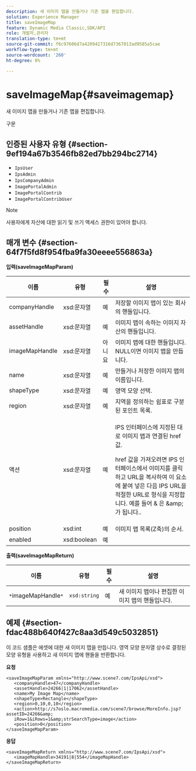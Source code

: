 ```yaml
---
description: 새 이미지 맵을 만들거나 기존 맵을 편집합니다.
solution: Experience Manager
title: saveImageMap
feature: Dynamic Media Classic,SDK/API
role: 개발자,관리자
translation-type: tm+mt
source-git-commit: f6c97606d7a4209427316d7367013ad9585a5cae
workflow-type: tm+mt
source-wordcount: '260'
ht-degree: 8%

---
```



# saveImageMap{#saveimagemap}

새 이미지 맵을 만들거나 기존 맵을 편집합니다.

구문

## 인증된 사용자 유형 {#section-9ef194a67b3546fb82ed7bb294bc2714}

* `IpsUser`
* `IpsAdmin`
* `IpsCompanyAdmin`
* `ImagePortalAdmin`
* `ImagePortalContrib`
* `ImagePortalContribUser`

>[!NOTE]
>
>사용자에게 자산에 대한 읽기 및 쓰기 액세스 권한이 있어야 합니다.

## 매개 변수 {#section-64f7f5fd8f954fba9fa30eeee556863a}

**입력(saveImageMapParam)**

<table id="table_49649036F46941D2B1F28515674E533B"> 
 <thead> 
  <tr> 
   <th colname="col1" class="entry"> 이름 </th> 
   <th colname="col2" class="entry"> 유형 </th> 
   <th colname="col3" class="entry"> 필수 </th> 
   <th colname="col4" class="entry"> 설명 </th> 
  </tr> 
 </thead>
 <tbody> 
  <tr> 
   <td colname="col1"> <span class="codeph"> <span class="varname"> companyHandle  </span> </span> </td> 
   <td colname="col2"> <span class="codeph"> xsd:문자열  </span> </td> 
   <td colname="col3"> 예 </td> 
   <td colname="col4"> 저장할 이미지 맵이 있는 회사의 핸들입니다. </td> 
  </tr> 
  <tr> 
   <td colname="col1"> <span class="codeph"> <span class="varname"> assetHandle  </span> </span> </td> 
   <td colname="col2"> <span class="codeph"> xsd:문자열  </span> </td> 
   <td colname="col3"> 예 </td> 
   <td colname="col4"> 이미지 맵이 속하는 이미지 자산의 핸들입니다. </td> 
  </tr> 
  <tr> 
   <td colname="col1"> <span class="codeph"> <span class="varname"> imageMapHandle  </span> </span> </td> 
   <td colname="col2"> <span class="codeph"> xsd:문자열  </span> </td> 
   <td colname="col3"> 아니요 </td> 
   <td colname="col4"> 이미지 맵에 대한 핸들입니다. NULL이면 이미지 맵을 만듭니다. </td> 
  </tr> 
  <tr> 
   <td colname="col1"> <span class="codeph"> <span class="varname"> name  </span> </span> </td> 
   <td colname="col2"> <span class="codeph"> xsd:문자열  </span> </td> 
   <td colname="col3"> 예 </td> 
   <td colname="col4"> 만들거나 저장한 이미지 맵의 이름입니다. </td> 
  </tr> 
  <tr> 
   <td colname="col1"> <span class="codeph"> <span class="varname"> shapeType  </span> </span> </td> 
   <td colname="col2"> <span class="codeph"> xsd:문자열  </span> </td> 
   <td colname="col3"> 예 </td> 
   <td colname="col4"> 영역 모양 선택. </td> 
  </tr> 
  <tr> 
   <td colname="col1"> <span class="codeph"> <span class="varname"> region  </span> </span> </td> 
   <td colname="col2"> <span class="codeph"> xsd:문자열  </span> </td> 
   <td colname="col3"> 예 </td> 
   <td colname="col4"> 지역을 정의하는 쉼표로 구분된 포인트 목록. </td> 
  </tr> 
  <tr> 
   <td colname="col1"> <span class="codeph"> <span class="varname"> 액션  </span> </span> </td> 
   <td colname="col2"> <span class="codeph"> xsd:문자열  </span> </td> 
   <td colname="col3"> 예 </td> 
   <td colname="col4"> <p>IPS 인터페이스에 지정된 대로 이미지 맵과 연결된 <span class="codeph"> href </span> 값. </p> <p><span class="codeph"> href </span> 값을 가져오려면 IPS 인터페이스에서 이미지를 클릭하고 URL을 복사하여 이 요소에 붙여 넣은 다음 IPS URL을 적절한 URL로 형식을 지정합니다. 예를 들어 <span class="codeph"> &amp; </span>은 <span class="codeph"> &amp;amp;가 됩니다.</span>. </p> </td> 
  </tr> 
  <tr> 
   <td colname="col1"> <span class="codeph"> <span class="varname"> position  </span> </span> </td> 
   <td colname="col2"> <span class="codeph"> xsd:int  </span> </td> 
   <td colname="col3"> 예 </td> 
   <td colname="col4"> 이미지 맵 목록(Z축)의 순서. </td> 
  </tr> 
  <tr> 
   <td colname="col1"> <span class="codeph"> <span class="varname"> enabled  </span> </span> </td> 
   <td colname="col2"> <span class="codeph"> xsd:boolean  </span> </td> 
   <td colname="col3"> 예 </td> 
   <td colname="col4"></td> 
  </tr> 
 </tbody> 
</table>

**출력(saveImageMapReturn)**

| 이름 | 유형 | 필수 | 설명 |
|---|---|---|---|
| `*`imageMapHandle`*` | `xsd:string` | 예 | 새 이미지 맵이나 편집한 이미지 맵의 핸들입니다. |

## 예제 {#section-fdac488b640f427c8aa3d549c5032851}

이 코드 샘플은 에셋에 대한 새 이미지 맵을 만듭니다. 영역 모양 문자열 상수로 결정된 모양 유형을 사용하고 새 이미지 맵에 핸들을 반환합니다.

**요청**

```
<saveImageMapParam xmlns="http://www.scene7.com/IpsApi/xsd"> 
   <companyHandle>47</companyHandle> 
   <assetHandle>24266|1|17062</assetHandle> 
   <name>My Image Map</name> 
   <shapeType>Rectangle</shapeType> 
   <region>0,10,0,10</region> 
   <action>http://s7oslo.macromedia.com/scene7/browse/MoreInfo.jsp?assetID=24266&amp; 
   iRow=1&iRows=1&amp;strSearchType=image</action> 
   <position>0</position> 
</saveImageMapParam>
```

**응답**

```
<saveImageMapReturn xmlns="http://www.scene7.com/IpsApi/xsd"> 
   <imageMapHandle>34191|8|554</imageMapHandle> 
</saveImageMapReturn>
```

